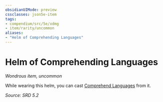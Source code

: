```yaml
---
obsidianUIMode: preview
cssclasses: json5e-item
tags:
- compendium/src/5e/xdmg
- item/rarity/uncommon
aliases: 
- "Helm of Comprehending Languages"
---
```

# Helm of Comprehending Languages
*Wondrous item, uncommon*  


While wearing this helm, you can cast [Comprehend Languages](compendium/spells/comprehend-languages-xphb.md) from it.

*Source: SRD 5.2*